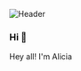 ![Header](https://user-images.githubusercontent.com/69673872/90238219-d9f3a100-de25-11ea-9d77-d15bf8fbe86d.jpeg?raw=true)

### Hi 👋

Hey all! I'm Alicia

<!--
**aliciadevelop/aliciadevelop** is a ✨ _special_ ✨ repository because its `README.md` (this file) appears on your GitHub profile.

